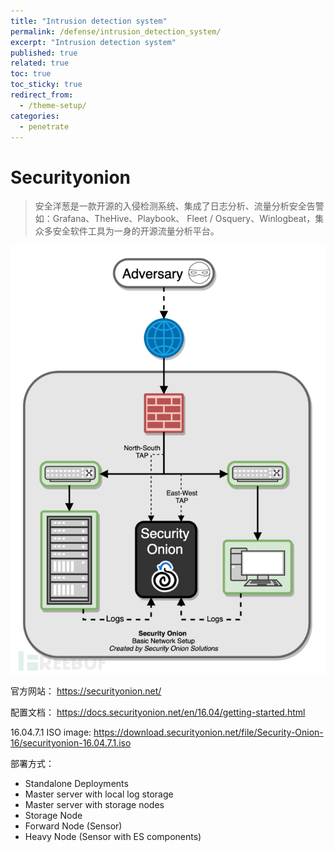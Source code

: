 ```yaml
---
title: "Intrusion detection system"
permalink: /defense/intrusion_detection_system/
excerpt: "Intrusion detection system"
published: true
related: true
toc: true
toc_sticky: true
redirect_from:
  - /theme-setup/
categories: 
  - penetrate
---  
```


# Securityonion

> 安全洋葱是一款开源的入侵检测系统、集成了日志分析、流量分析安全告警如：Grafana、TheHive、Playbook、 Fleet / Osquery、Winlogbeat，集众多安全软件工具为一身的开源流量分析平台。

![Securityonion](/assets/images/2020-09-24-securityonion.png)

官方网站：
https://securityonion.net/

配置文档：
https://docs.securityonion.net/en/16.04/getting-started.html

16.04.7.1 ISO image:
https://download.securityonion.net/file/Security-Onion-16/securityonion-16.04.7.1.iso

部署方式：
- Standalone Deployments
- Master server with local log storage
- Master server with storage nodes
- Storage Node
- Forward Node (Sensor)
- Heavy Node (Sensor with ES components)
